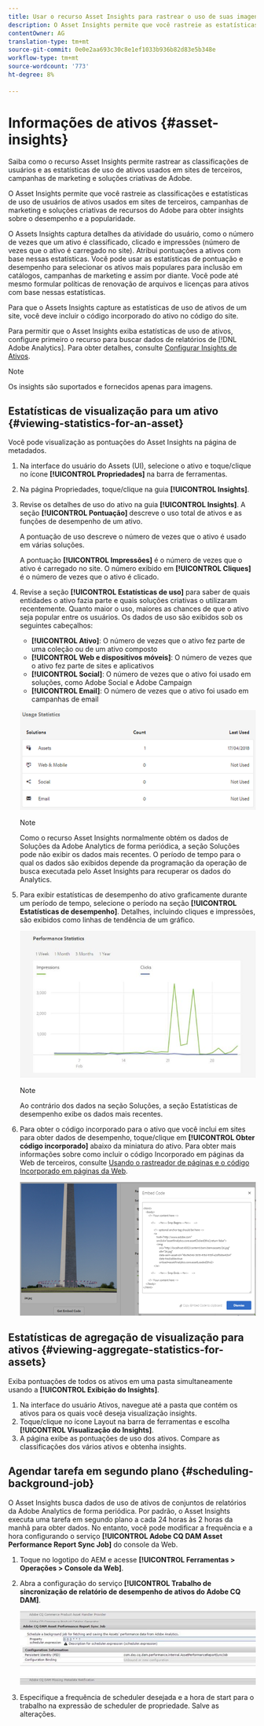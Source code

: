```yaml
---
title: Usar o recurso Asset Insights para rastrear o uso de suas imagens
description: O Asset Insights permite que você rastreie as estatísticas de classificação e uso de imagens que são usadas em sites de terceiros, campanhas e soluções criativas de recursos do Adobe.
contentOwner: AG
translation-type: tm+mt
source-git-commit: 0e0e2aa693c30c8e1ef1033b936b82d83e5b348e
workflow-type: tm+mt
source-wordcount: '773'
ht-degree: 8%

---
```



# Informações de ativos {#asset-insights}

Saiba como o recurso Asset Insights permite rastrear as classificações de usuários e as estatísticas de uso de ativos usados em sites de terceiros, campanhas de marketing e soluções criativas de Adobe.

O Asset Insights permite que você rastreie as classificações e estatísticas de uso de usuários de ativos usados em sites de terceiros, campanhas de marketing e soluções criativas de recursos do Adobe para obter insights sobre o desempenho e a popularidade.

O Assets Insights captura detalhes da atividade do usuário, como o número de vezes que um ativo é classificado, clicado e impressões (número de vezes que o ativo é carregado no site). Atribui pontuações a ativos com base nessas estatísticas. Você pode usar as estatísticas de pontuação e desempenho para selecionar os ativos mais populares para inclusão em catálogos, campanhas de marketing e assim por diante. Você pode até mesmo formular políticas de renovação de arquivos e licenças para ativos com base nessas estatísticas.

Para que o Assets Insights capture as estatísticas de uso de ativos de um site, você deve incluir o código incorporado do ativo no código do site.

Para permitir que o Asset Insights exiba estatísticas de uso de ativos, configure primeiro o recurso para buscar dados de relatórios de [!DNL Adobe Analytics]. Para obter detalhes, consulte [Configurar Insights de Ativos](touch-ui-configuring-asset-insights.md).

>[!NOTE]
>
>Os insights são suportados e fornecidos apenas para imagens.

## Estatísticas de visualização para um ativo {#viewing-statistics-for-an-asset}

Você pode visualização as pontuações do Asset Insights na página de metadados.

1. Na interface do usuário do Assets (UI), selecione o ativo e toque/clique no ícone **[!UICONTROL Propriedades]** na barra de ferramentas.
1. Na página Propriedades, toque/clique na guia **[!UICONTROL Insights]**.
1. Revise os detalhes de uso do ativo na guia **[!UICONTROL Insights]**. A seção **[!UICONTROL Pontuação]** descreve o uso total de ativos e as funções de desempenho de um ativo.

   A pontuação de uso descreve o número de vezes que o ativo é usado em várias soluções.

   A pontuação **[!UICONTROL Impressões]** é o número de vezes que o ativo é carregado no site. O número exibido em **[!UICONTROL Cliques]** é o número de vezes que o ativo é clicado.

1. Revise a seção **[!UICONTROL Estatísticas de uso]** para saber de quais entidades o ativo fazia parte e quais soluções criativas o utilizaram recentemente. Quanto maior o uso, maiores as chances de que o ativo seja popular entre os usuários. Os dados de uso são exibidos sob os seguintes cabeçalhos:

   * **[!UICONTROL Ativo]**: O número de vezes que o ativo fez parte de uma coleção ou de um ativo composto
   * **[!UICONTROL Web e dispositivos móveis]**: O número de vezes que o ativo fez parte de sites e aplicativos
   * **[!UICONTROL Social]**: O número de vezes que o ativo foi usado em soluções, como Adobe Social e Adobe Campaign
   * **[!UICONTROL Email]**: O número de vezes que o ativo foi usado em campanhas de email

   ![usage_statistics](assets/usage_statistics.png)

   >[!NOTE]
   >
   >Como o recurso Asset Insights normalmente obtém os dados de Soluções da Adobe Analytics de forma periódica, a seção Soluções pode não exibir os dados mais recentes. O período de tempo para o qual os dados são exibidos depende da programação da operação de busca executada pelo Asset Insights para recuperar os dados do Analytics.

1. Para exibir estatísticas de desempenho do ativo graficamente durante um período de tempo, selecione o período na seção **[!UICONTROL Estatísticas de desempenho]**. Detalhes, incluindo cliques e impressões, são exibidos como linhas de tendência de um gráfico.

   ![chlimage_1-3](assets/chlimage_1-3.jpeg)

   >[!NOTE]
   >
   >Ao contrário dos dados na seção Soluções, a seção Estatísticas de desempenho exibe os dados mais recentes.

1. Para obter o código incorporado para o ativo que você inclui em sites para obter dados de desempenho, toque/clique em **[!UICONTROL Obter código incorporado]** abaixo da miniatura do ativo. Para obter mais informações sobre como incluir o código Incorporado em páginas da Web de terceiros, consulte [Usando o rastreador de páginas e o código Incorporado em páginas da Web](touch-ui-using-page-tracker.md).

   ![chlimage_1-303](assets/chlimage_1-303.png)

## Estatísticas de agregação de visualização para ativos {#viewing-aggregate-statistics-for-assets}

Exiba pontuações de todos os ativos em uma pasta simultaneamente usando a **[!UICONTROL Exibição do Insights]**.

1. Na interface do usuário Ativos, navegue até a pasta que contém os ativos para os quais você deseja visualização insights.
1. Toque/clique no ícone Layout na barra de ferramentas e escolha **[!UICONTROL Visualização do Insights]**.
1. A página exibe as pontuações de uso dos ativos. Compare as classificações dos vários ativos e obtenha insights.

## Agendar tarefa em segundo plano {#scheduling-background-job}

O Asset Insights busca dados de uso de ativos de conjuntos de relatórios da Adobe Analytics de forma periódica. Por padrão, o Asset Insights executa uma tarefa em segundo plano a cada 24 horas às 2 horas da manhã para obter dados. No entanto, você pode modificar a frequência e a hora configurando o serviço **[!UICONTROL Adobe CQ DAM Asset Performance Report Sync Job]** do console da Web.

1. Toque no logotipo do AEM e acesse **[!UICONTROL Ferramentas > Operações > Console da Web]**.
1. Abra a configuração do serviço **[!UICONTROL Trabalho de sincronização de relatório de desempenho de ativos do Adobe CQ DAM]**.

   ![chlimage_1-304](assets/chlimage_1-304.png)

1. Especifique a frequência de scheduler desejada e a hora de start para o trabalho na expressão de scheduler de propriedade. Salve as alterações.
